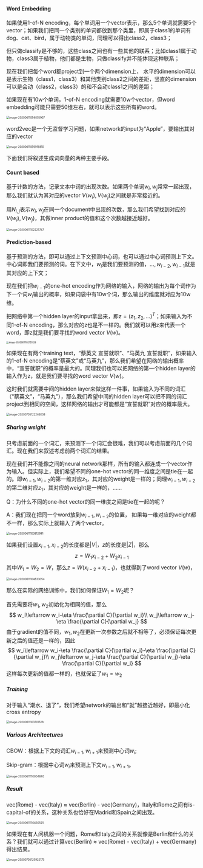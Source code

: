 #### Word Embedding

如果使用1-of-N encoding，每个单词用一个vector表示，那么5个单词就需要5个vector；如果我们把同一个类别的单词都放到那个类里，即属于class1的单词有dog、cat、bird，属于动物类的单词，同理可以得出class2，class3；

但只做classify是不够的，这些class之间也有一些其他的联系；比如class1属于动物，class3属于植物，他们都是生物，只做classify并不能体现这种联系；

现在我们把每个word都project到一个两个dimension上， 水平的dimension可以是表示生物（class1，class3）和其他类别class2之间的差距，竖直的dimension可以是会动（class2，class3）的和不会动class1之间的差距；

如果现在有10w个单词，1-of-N encoding就需要10w个vector，但word embedding可能只需要50维左右，就可以表示这些所有的word。

<img src="https://gitee.com/scarleatt/image/raw/master/img/image-20200611094055907.png" alt="image-20200611094055907" style="zoom:50%;" />

word2vec是一个无监督学习问题，如果network的input为“Apple”，要输出其对应的vector 

<img src="https://gitee.com/scarleatt/image/raw/master/img/image-20200611095916810.png" alt="image-20200611095916810" style="zoom:50%;" />

下面我们将叙述生成词向量的两种主要手段。

#### Count based

基于计数的方法，记录文本中词的出现次数。如果两个单词$w_i,w_j$常常一起出现，那么我们就认为其对应的vector $V(w_i),V(w_j)$之间就是非常接近的。

用$N_{i,j}$表示$w_i,w_j$在同一个document中出现的次数，那么我们希望找到对应的$V(w_i),V(w_j)$，其做inner product的值和这个次数越接近越好。

<img src="https://gitee.com/scarleatt/image/raw/master/img/image-20200611102225747.png" alt="image-20200611102225747" style="zoom:50%;" />

#### Prediction-based

基于预测的方法，即可以通过上下文预测中心词，也可以通过中心词预测上下文。中心词即我们要预测的词。在下文中，$w_i$是我们要预测的值，$...,w_{i-2},w_{i-1}$就是其对应的上下文；

现在我们把$w_{i-1}$的one-hot encoding作为网络的输入，网络的输出为每个词作为下一个词$w_i$输出的概率，如果词袋中有10w个词，那么输出的维度就对应为10w维。

把网络中第一个hidden layer的input拿出来，即$z=(z_1,z_2,...)^T$；如果输入为不同1-of-N encoding，那么对应的z也是不一样的。我们就可以用z来代表一个word，即z就是我们要寻找的word vector $V(w)$。

<img src="https://gitee.com/scarleatt/image/raw/master/img/image-20200611102755128.png" alt="image-20200611102755128" style="zoom: 40%;" />

如果现在有两个training text，“蔡英文 宣誓就职”、“马英九 宣誓就职”，如果输入的1-of-N encoding是“蔡英文”或“马英九”，那么我们希望在网络的输出概率中，“宣誓就职”的概率是最大的。同理我们也可以把网络的第一个hidden layer的输入作为z，就是我们要寻找的word vector $V(w)$。

这时我们就需要中间的hidden layer来做这样一件事，如果输入为不同的词汇（“蔡英文”，“马英九”），那么我们希望中间的hidden layer可以把不同的词汇project到相同的空间，这样网络的输出才可能都是“宣誓就职”对应的概率最大。

<img src="https://gitee.com/scarleatt/image/raw/master/img/image-20200705122246038.png" alt="image-20200705122246038" style="zoom:50%;" />

##### **Sharing weight**

只考虑前面的一个词汇，来预测下一个词汇会很难，我们可以考虑前面的几个词汇。现在我们来叙述考虑前两个词汇的结果。

现在我们并不能像之间的neural network那样，所有的输入都连成一个vector作为输入。但实际上，我们希望不同的one-hot vector的同一维度之间是tie在一起的。即$w_{i-1},w_{i-2}$的第一维对应$z_1$，其对应的weight是一样的；同理$w_{i-1},w_{i-2}$的第二维对应$z_1$，其对应的weight是一样的，......

Q：为什么不同的one-hot vector的同一维度之间是tie在一起的呢？

A：我们现在把同一个word放到$w_{i-1},w_{i-2}$的位置， 如果每一维对应的weight都不一样，那么实际上就输入了两个vector。

<img src="https://gitee.com/scarleatt/image/raw/master/img/image-20200611103812991.png" alt="image-20200611103812991" style="zoom:50%;" />

如果我们设置$x_{i-1},x_{i-2}$的长度都是$|V|$，$z$的长度是$|Z|$，那么
$$
z=W_1x_{i-2}+W_2x_{i-1}
$$
其中$W_1=W_2=W$，那么$z=W(x_{i-2}+x_{i-1})$，也就得到了word vector $V(w)$，

<img src="https://gitee.com/scarleatt/image/raw/master/img/image-20200611104833054.png" alt="image-20200611104833054" style="zoom:50%;" />

那么在实际的网络训练中，我们如何保证$W_1=W_2$呢？

首先需要将$w_1,w_2$初始化为相同的值，那么
$$
w_i\leftarrow w_i-\eta \frac{\partial C}{\partial w_i}\\
w_j\leftarrow w_j-\eta \frac{\partial C}{\partial w_j}
$$
由于gradient的值不同，$w_1,w_2$在更新一次参数之后就不相等了，必须保证每次更新之后的值还是一样的，因此
$$
w_i\leftarrow w_i-\eta \frac{\partial C}{\partial w_i}-\eta \frac{\partial C}{\partial w_j}\\
w_j\leftarrow w_j-\eta \frac{\partial C}{\partial w_j}-\eta \frac{\partial C}{\partial w_i}
$$
这样每次更新的值都一样的，也就保证了$w_1=w_2$

##### **Training**

对于输入“潮水、退了”，我们希望network的输出和“就”越接近越好，即最小化cross entropy

<img src="https://gitee.com/scarleatt/image/raw/master/img/image-20200611103701528.png" alt="image-20200611103701528" style="zoom:50%;" />

##### Various Architectures

CBOW：根据上下文的词汇$w_{i-1},w_{i+1}$来预测中心词$w_i$;

Skip-gram：根据中心词$w_i$来预测上下文$w_{i-1},w_{i+1}$。

<img src="https://gitee.com/scarleatt/image/raw/master/img/image-20200611110004840.png" alt="image-20200611110004840" style="zoom:50%;" />



##### Result

vec(Rome) - vec(Italy) $\approx$ vec(Berlin) - vec(Germany)，Italy和Rome之间有is-capital-of的关系，这种关系也恰好在Madrid和Spain之间出现。

<img src="https://gitee.com/scarleatt/image/raw/master/img/image-20200611110430525.png" alt="image-20200611110430525" style="zoom:50%;" />

如果现在有人问机器一个问题，Rome和Italy之间的关系就像是Berlin和什么的关系？我们就可以通过计算vec(Berlin) $\approx$ vec(Rome) - vec(Italy)  + vec(Germany)得出结果。

<img src="https://gitee.com/scarleatt/image/raw/master/img/image-20200705125922175.png" alt="image-20200705125922175" style="zoom:50%;" />